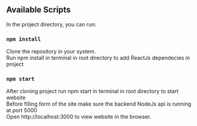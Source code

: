 ## Available Scripts

In the project directory, you can run:

### `npm install`

Clone the repository in your system.<br />
Run npm install in terminal in root directory to add ReactJs dependecies in project

### `npm start`

After cloning project run npm start in terminal in root directory to start website<br />
Before filling form of the site make sure the backend NodeJs api is running at port 5000<br />
Open http://localhost:3000 to view website in the browser.
